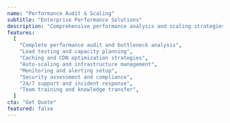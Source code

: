 ```yaml
---
name: "Performance Audit & Scaling"
subtitle: "Enterprise Performance Solutions"
description: "Comprehensive performance analysis and scaling strategies for high-traffic applications requiring enterprise-level reliability."
features:
  [
    "Complete performance audit and bottleneck analysis",
    "Load testing and capacity planning",
    "Caching and CDN optimization strategies",
    "Auto-scaling and infrastructure management",
    "Monitoring and alerting setup",
    "Security assessment and compliance",
    "24/7 support and incident response",
    "Team training and knowledge transfer",
  ]
cta: "Get Quote"
featured: false
---
```

